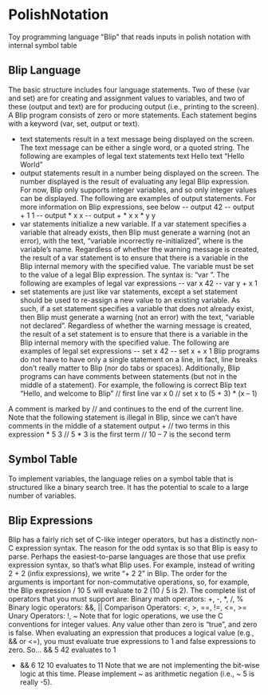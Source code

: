 # PolishNotation
Toy programming language "Blip" that reads inputs in polish notation with internal symbol table

## Blip Language
The basic structure includes four language statements. Two of these (var and set) are for creating and assignment values to variables, and two of these (output and text) are for producing output (i.e., printing to the screen). A Blip program consists of zero or more statements. Each statement begins with a keyword (var, set, output or text).
* text statements result in a text message being displayed on the screen. The text message can be either a single word, or a quoted string. The following are examples of legal text statements
text Hello
text “Hello World”
* output statements result in a number being displayed on the screen. The number displayed is the result of evaluating any legal Blip expression. For now, Blip only supports integer variables, and so only integer values can be displayed. The following are examples of output statements. For more information on Blip expressions, see below
-- output 42
-- output + 1 1
-- output * x x
-- output + * x x * y y
* var statements initialize a new variable. If a var statement specifies a variable that already exists, then Blip must generate a warning (not an error), with the text, “variable <varName> incorrectly re-initialized”, where <VarName> is the variable’s name. Regardless of whether the warning message is created, the result of a var statement is to ensure that there is a variable in the Blip internal memory with the specified value. The variable must be set to the value of a legal Blip expression. The syntax is: “var <varName> <expr>”. The following are examples of legal var expressions
-- var x 42 
-- var y + x 1
* set statements are just like var statements, except a set statement should be used to re-assign a new value to an existing variable. As such, if a set statement specifies a variable that does not already exist, then Blip must generate a warning (not an error) with the text, “variable <varName> not declared”. Regardless of whether the warning message is created, the result of a set statement is to ensure that there is a variable in the Blip internal memory with the specified value. The following are examples of legal set expressions
-- set x 42 
-- set x + x 1
Blip programs do not have to have only a single statement on a line, in fact, line breaks don’t really matter to Blip (nor do tabs or spaces). Additionally, Blip programs can have comments between statements (but not in the middle of a statement). For example, the following is correct Blip
text “Hello, and welcome to Blip” // first line var x 0
// set x to (5 + 3) * (x – 1)

A comment is marked by // and continues to the end of the current line. Note that the following statement is illegal in Blip, since we can’t have comments in the middle of a statement
output + // two terms in this expression * 5 3 // 5 * 3 is the first term
// 10 – 7 is the second term

## Symbol Table
To implement variables, the language relies on a symbol table that is structured like a binary search tree. It has the potential to scale to a large number of variables.

## Blip Expressions
Blip has a fairly rich set of C-like integer operators, but has a distinctly non-C expression syntax. The reason for the odd syntax is so that Blip is easy to parse. Perhaps the easiest-to-parse languages are those that use prefix expression syntax, so that’s what Blip uses. For example, instead of writing 2 + 2 (infix expressions), we write “+ 2 2” in Blip. The order for the arguments is important for non-commutative operations, so, for example, the Blip expression / 10 5 will evaluate to 2 (10 / 5 is 2). The complete list of operators that you must support are:
Binary math operators: +, -, *, /, %
Binary logic operators: &&, ||
Comparison Operators: <, >, ==, !=, <=, >= Unary Operators: !, ~
Note that for logic operations, we use the C conventions for integer values. Any value other than zero is “true”, and zero is false. When evaluating an expression that produces a logical value (e.g., && or <=), you must evaluate true expressions to 1 and false expressions to zero. So...
&& 5 42 evaluates to 1
+ && 6 12 10 evaluates to 11
Note that we are not implementing the bit-wise logic at this time. Please implement ~ as arithmetic negation (i.e., ~ 5 is really -5).
